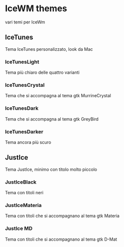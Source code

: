 # IceWM themes
vari temi per IceWm

## IceTunes
Tema IceTunes personalizzato, look da Mac

### IceTunesLight
Tema più chiaro delle quattro varianti

### IceTunesCrystal
Tema che si accompagna al tema gtk MurrineCrystal

### IceTunesDark
Tema che si accompagna al tema gtk GreyBird

### IceTunesDarker
Tema ancora più scuro

## JustIce
Tema JustIce, minimo con titolo molto piccolo

### JustIceBlack
Tema con titoli neri

### JustIceMateria
Tema con titoli che si accompagnano al tema gtk Materia

### JustIce MD
Tema con titoli che si accompagnano al tema gtk D-Mat





